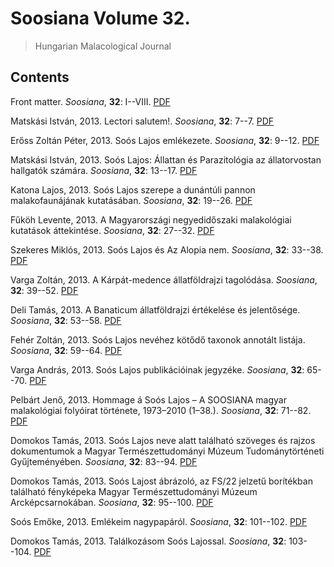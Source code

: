 # Soosiana Volume 32.

> Hungarian Malacological Journal

## Contents



Front matter. _Soosiana_, **32**: I--VIII. [PDF](https://soosiana.github.io/volume-32/01_Soosiana_2013_32_I-VI.pdf)


Matskási István, 2013. Lectori salutem!. _Soosiana_, **32**: 7--7. [PDF](https://soosiana.github.io/volume-32/02_Soosiana_2013_32_Matskasi_7-8.pdf)


Erőss Zoltán Péter, 2013. Soós Lajos emlékezete. _Soosiana_, **32**: 9--12. [PDF](https://soosiana.github.io/volume-32/03_Soosiana_2013_32_Eross_9-12.pdf)


Matskási István, 2013. Soós Lajos: Állattan és Parazitológia az állatorvostan hallgatók számára. _Soosiana_, **32**: 13--17. [PDF](https://soosiana.github.io/volume-32/04_Soosiana_2013_32_Matskasi_13-18.pdf)


Katona Lajos, 2013. Soós Lajos szerepe a dunántúli pannon malakofaunájának kutatásában. _Soosiana_, **32**: 19--26. [PDF](https://soosiana.github.io/volume-32/05_Soosiana_2013_32_Katona_19-26.pdf)


Fűköh Levente, 2013. A Magyarországi negyedidőszaki malakológiai kutatások áttekintése. _Soosiana_, **32**: 27--32. [PDF](https://soosiana.github.io/volume-32/06_Soosiana_2013_32_Fukoh_27-32.pdf)


Szekeres Miklós, 2013. Soós Lajos és Az Alopia nem. _Soosiana_, **32**: 33--38. [PDF](https://soosiana.github.io/volume-32/07_Soosiana_2013_32_Szekeres_33-38.pdf)


Varga Zoltán, 2013. A Kárpát-medence állatföldrajzi tagolódása. _Soosiana_, **32**: 39--52. [PDF](https://soosiana.github.io/volume-32/08_Soosiana_2013_32_VargaZ_39-52.pdf)


Deli Tamás, 2013. A Banaticum állatföldrajzi értékelése és jelentősége. _Soosiana_, **32**: 53--58. [PDF](https://soosiana.github.io/volume-32/09_Soosiana_2013_32_Deli_53-58.pdf)


Fehér Zoltán, 2013. Soós Lajos nevéhez kötődő taxonok annotált listája. _Soosiana_, **32**: 59--64. [PDF](https://soosiana.github.io/volume-32/10_Soosiana_2013_32_Feher_59-64.pdf)


Varga András, 2013. Soós Lajos publikációinak jegyzéke. _Soosiana_, **32**: 65--70. [PDF](https://soosiana.github.io/volume-32/11_Soosiana_2013_32_VargaA_65-70.pdf)


Pelbárt Jenő, 2013. Hommage á Soós Lajos – A SOOSIANA magyar malakológiai folyóirat története, 1973–2010 (1–38.). _Soosiana_, **32**: 71--82. [PDF](https://soosiana.github.io/volume-32/12_Soosiana_2013_32_Pelbart_71-82.pdf)


Domokos Tamás, 2013. Soós Lajos neve alatt található szöveges és rajzos dokumentumok a Magyar Természettudományi Múzeum Tudománytörténeti Gyűjteményében. _Soosiana_, **32**: 83--94. [PDF](https://soosiana.github.io/volume-32/13_Soosiana_2013_32_Domokos_83-94.pdf)


Domokos Tamás, 2013. Soós Lajost ábrázoló, az FS/22 jelzetű borítékban található fényképeka Magyar Természettudományi Múzeum Arcképcsarnokában. _Soosiana_, **32**: 95--100. [PDF](https://soosiana.github.io/volume-32/14_Soosiana_2013_32_Domokos_95-100.pdf)


Soós Emőke, 2013. Emlékeim nagypapáról. _Soosiana_, **32**: 101--102. [PDF](https://soosiana.github.io/volume-32/15_Soosiana_2013_32_SoosE_101-102.pdf)


Domokos Tamás, 2013. Találkozásom Soós Lajossal. _Soosiana_, **32**: 103--104. [PDF](https://soosiana.github.io/volume-32/16_Soosiana_2013_32_Domokos_103-104.pdf)




